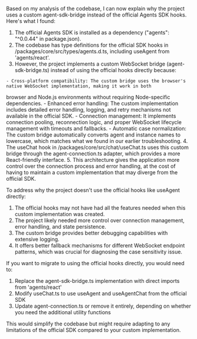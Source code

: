 Based on my analysis of the codebase, I can now explain why the project uses a custom agent-sdk-bridge instead of the official
  Agents SDK hooks. Here's what I found:

  1. The official Agents SDK is installed as a dependency ("agents": "^0.0.44" in package.json).
  2. The codebase has type definitions for the official SDK hooks in /packages/core/src/types/agents.d.ts, including useAgent from
  'agents/react'.
  3. However, the project implements a custom WebSocket bridge (agent-sdk-bridge.ts) instead of using the official hooks directly
  because:

    - Cross-platform compatibility: The custom bridge uses the browser's native WebSocket implementation, making it work in both
  browser and Node.js environments without requiring Node-specific dependencies.
    - Enhanced error handling: The custom implementation includes detailed error handling, logging, and retry mechanisms not
  available in the official SDK.
    - Connection management: It implements connection pooling, reconnection logic, and proper WebSocket lifecycle management with
  timeouts and fallbacks.
    - Automatic case normalization: The custom bridge automatically converts agent and instance names to lowercase, which matches
  what we found in our earlier troubleshooting.
  4. The useChat hook in /packages/core/src/chat/useChat.ts uses this custom bridge through the agent-connection.ts adapter, which
  provides a more React-friendly interface.
  5. This architecture gives the application more control over the connection process and error handling, at the cost of having to
  maintain a custom implementation that may diverge from the official SDK.

  To address why the project doesn't use the official hooks like useAgent directly:

  1. The official hooks may not have had all the features needed when this custom implementation was created.
  2. The project likely needed more control over connection management, error handling, and state persistence.
  3. The custom bridge provides better debugging capabilities with extensive logging.
  4. It offers better fallback mechanisms for different WebSocket endpoint patterns, which was crucial for diagnosing the case
  sensitivity issue.

  If you want to migrate to using the official hooks directly, you would need to:

  1. Replace the agent-sdk-bridge.ts implementation with direct imports from 'agents/react'
  2. Modify useChat.ts to use useAgent and useAgentChat from the official SDK
  3. Update agent-connection.ts or remove it entirely, depending on whether you need the additional utility functions

  This would simplify the codebase but might require adapting to any limitations of the official SDK compared to your custom
  implementation.
